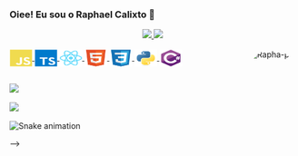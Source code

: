 ### Oiee! Eu sou o Raphael Calixto 👋



<div align="center">
  <a href="https://github.com/RaphaCalixto">
  <img height="180em" src="https://github-readme-stats.vercel.app/api?username=RaphaCalixto&show_icons=true&theme=dracula&include_all_commits=true&count_private=true"/>
  <img height="180em" src="https://github-readme-stats.vercel.app/api/top-langs/?username=RaphaCalixto&layout=compact&langs_count=7&theme=dracula"/>
</div>
<div style="display: inline_block"><br>
  <img align="center" alt="Rapha-Js" height="30" width="40" src="https://raw.githubusercontent.com/devicons/devicon/master/icons/javascript/javascript-plain.svg">
  <img align="center" alt="Rapha-Ts" height="30" width="40" src="https://raw.githubusercontent.com/devicons/devicon/master/icons/typescript/typescript-plain.svg">
  <img align="center" alt="Rapha-React" height="30" width="40" src="https://raw.githubusercontent.com/devicons/devicon/master/icons/react/react-original.svg">
  <img align="center" alt="Rapha-HTML" height="30" width="40" src="https://raw.githubusercontent.com/devicons/devicon/master/icons/html5/html5-original.svg">
  <img align="center" alt="Rapha-CSS" height="30" width="40" src="https://raw.githubusercontent.com/devicons/devicon/master/icons/css3/css3-original.svg">
  <img align="center" alt="Rapha-Python" height="30" width="40" src="https://raw.githubusercontent.com/devicons/devicon/master/icons/python/python-original.svg">
  <img align="center" alt="Rapha-Csharp" height="30" width="40" src="https://raw.githubusercontent.com/devicons/devicon/master/icons/csharp/csharp-original.svg">
  <img align="right" alt="Rapha-pic" height="150" style="border-radius:50px;" 
  src="https://media.discordapp.net/attachments/559918678980821013/912496339965841428/download20211101211428.png?width=468&height=468">
</div>
  
  ##
 
<div> 
  
  <a href="https://www.instagram.com/rapha_calixto/" target="_blank"><img src="https://img.shields.io/badge/-Instagram-%23E4405F?style=for-the-badge&logo=instagram&logoColor=white" target="_blank"></a>
 
  <a href = "mailto:raphacalixto10@gmail.com"><img src="https://img.shields.io/badge/-Gmail-%23333?style=for-the-badge&logo=gmail&logoColor=white" target="_blank"></a>
 
 
   ![Snake animation](https://github.com/RaphaCalixto/dist/github-contribution-grid-snake.svg)
 
</div>
-->
